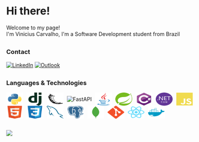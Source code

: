 <h1> Hi there! </h1>

<p>Welcome to my page! </br>I'm Vinicius Carvalho, I'm a Software Development student from Brazil </p>  

##

### Contact
[![LinkedIn](https://img.shields.io/badge/LinkedIn-0077B5?style=for-the-badge&logo=linkedin&logoColor=white)](https://www.linkedin.com/in/vinicrv/) [![Outlook](https://img.shields.io/badge/Outlook-0078D4?style=for-the-badge&logo=microsoft-outlook&logoColor=white)](mailto:viniciusoliveira09_@outlook.com) 

##

### Languages & Technologies

<div style="display: inline_block">
  <img align="center" alt="Python" height="35" width="45" src="https://raw.githubusercontent.com/devicons/devicon/master/icons/python/python-original.svg" style="margin-right: 5px">
  <img align="center" alt="Django" height="35" width="45" src="https://raw.githubusercontent.com/devicons/devicon/master/icons/django/django-plain.svg" style="margin-right: 5px">
  <img align="center" alt="Flask" height="35" width="45" src="https://raw.githubusercontent.com/devicons/devicon/master/icons/flask/flask-original.svg" style="margin-right: 5px">
  <img align="center" alt="FastAPI" height="35" width="45" src="https://cdn.jsdelivr.net/gh/devicons/devicon/icons/fastapi/fastapi-original.svg" style="margin-right: 5px">
  <img align="center" alt="Java" height="35" width="45" src="https://raw.githubusercontent.com/devicons/devicon/master/icons/java/java-original.svg" style="margin-right: 5px">
  <img align="center" alt="Spring" height="35" width="45" src="https://raw.githubusercontent.com/devicons/devicon/master/icons/spring/spring-original.svg" style="margin-right: 5px">
  <img align="center" alt="C#" height="35" width="45" src="https://raw.githubusercontent.com/devicons/devicon/master/icons/csharp/csharp-original.svg" style="margin-right: 5px">
  <img align="center" alt=".NET" height="35" width="45" src="https://raw.githubusercontent.com/devicons/devicon/master/icons/dotnetcore/dotnetcore-original.svg" style="margin-right: 5px">
  <img align="center" alt="JavaScript" height="35" width="45" src="https://raw.githubusercontent.com/devicons/devicon/master/icons/javascript/javascript-plain.svg" style="margin-right: 5px">
  <img align="center" alt="HTML" height="35" width="45" src="https://raw.githubusercontent.com/devicons/devicon/master/icons/html5/html5-original.svg" style="margin-right: 5px">
  <img align="center" alt="CSS" height="35" width="45" src="https://raw.githubusercontent.com/devicons/devicon/master/icons/css3/css3-original.svg" style="margin-right: 5px">
  <img align="center" alt="MySQL" height="35" width="45" src="https://raw.githubusercontent.com/devicons/devicon/master/icons/mysql/mysql-original.svg" style="margin-right: 5px">
  <img align="center" alt="PostgreSQL" height="35" width="45" src="https://raw.githubusercontent.com/devicons/devicon/master/icons/postgresql/postgresql-plain.svg" style="margin-right: 5px">
  <img align="center" alt="MongoDB" height="35" width="45" src="https://raw.githubusercontent.com/devicons/devicon/master/icons/mongodb/mongodb-plain.svg" style="margin-right: 5px">
  <img align="center" alt="Git" height="35" width="45" src="https://raw.githubusercontent.com/devicons/devicon/master/icons/git/git-plain.svg" style="margin-right: 5px">
  <img align="center" alt="React" height="35" width="45" src="https://raw.githubusercontent.com/devicons/devicon/master/icons/react/react-original.svg" style="margin-right: 5px">
  <img align="center" alt="Docker" height="35" width="45" src="https://raw.githubusercontent.com/devicons/devicon/master/icons/docker/docker-plain.svg" style="margin-right: 5px">
</div>

##

<div>
  <img height="196px" src="https://github-readme-stats.vercel.app/api/top-langs/?username=vcrvv&layout=compact&hide_border=true&title_color=8f00ff&text_color=ffffff&bg_color=00000000&v=3" />
</div>

